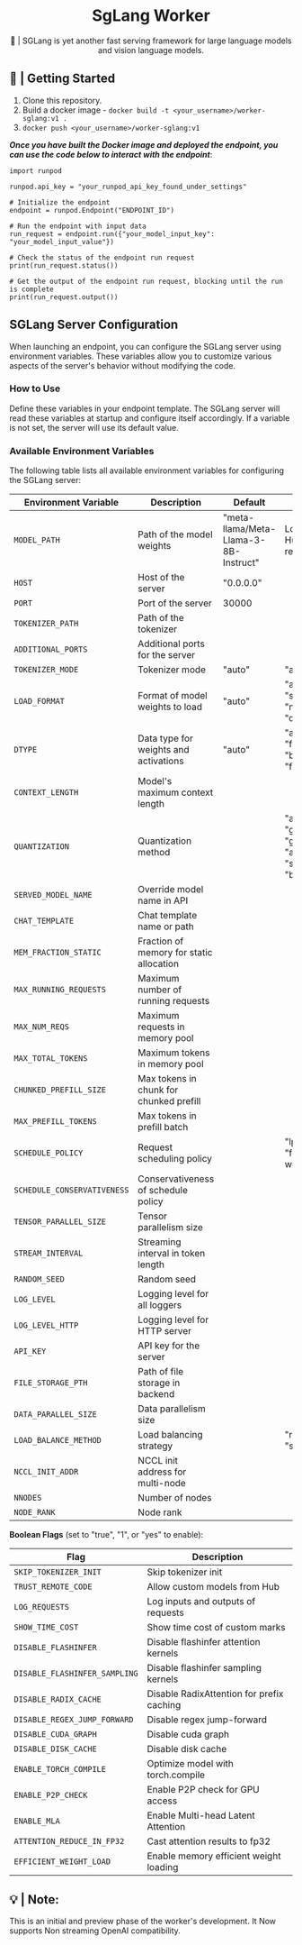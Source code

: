 <div align="center">

<h1> SgLang Worker</h1>

🚀 | SGLang is yet another fast serving framework for large language models and vision language models.
</div>

## 📖 | Getting Started

1. Clone this repository.
2. Build a docker image - ```docker build -t <your_username>/worker-sglang:v1 .```
3. ```docker push <your_username>/worker-sglang:v1```


***Once you have built the Docker image and deployed the endpoint, you can use the code below to interact with the endpoint***: 

```
import runpod

runpod.api_key = "your_runpod_api_key_found_under_settings"

# Initialize the endpoint
endpoint = runpod.Endpoint("ENDPOINT_ID")

# Run the endpoint with input data
run_request = endpoint.run({"your_model_input_key": "your_model_input_value"})

# Check the status of the endpoint run request
print(run_request.status())

# Get the output of the endpoint run request, blocking until the run is complete
print(run_request.output()) 
```


## SGLang Server Configuration
When launching an endpoint, you can configure the SGLang server using environment variables. These variables allow you to customize various aspects of the server's behavior without modifying the code.

### How to Use

Define these variables in your endpoint template.
The SGLang server will read these variables at startup and configure itself accordingly.
If a variable is not set, the server will use its default value.

### Available Environment Variables
The following table lists all available environment variables for configuring the SGLang server:


| Environment Variable | Description | Default | Options |
|----------------------|-------------|---------|---------|
| `MODEL_PATH` | Path of the model weights | "meta-llama/Meta-Llama-3-8B-Instruct" | Local folder or Hugging Face repo ID |
| `HOST` | Host of the server | "0.0.0.0" | |
| `PORT` | Port of the server | 30000 | |
| `TOKENIZER_PATH` | Path of the tokenizer | | |
| `ADDITIONAL_PORTS` | Additional ports for the server | | |
| `TOKENIZER_MODE` | Tokenizer mode | "auto" | "auto", "slow" |
| `LOAD_FORMAT` | Format of model weights to load | "auto" | "auto", "pt", "safetensors", "npcache", "dummy" |
| `DTYPE` | Data type for weights and activations | "auto" | "auto", "half", "float16", "bfloat16", "float", "float32" |
| `CONTEXT_LENGTH` | Model's maximum context length | | |
| `QUANTIZATION` | Quantization method | | "awq", "fp8", "gptq", "marlin", "gptq_marlin", "awq_marlin", "squeezellm", "bitsandbytes" |
| `SERVED_MODEL_NAME` | Override model name in API | | |
| `CHAT_TEMPLATE` | Chat template name or path | | |
| `MEM_FRACTION_STATIC` | Fraction of memory for static allocation | | |
| `MAX_RUNNING_REQUESTS` | Maximum number of running requests | | |
| `MAX_NUM_REQS` | Maximum requests in memory pool | | |
| `MAX_TOTAL_TOKENS` | Maximum tokens in memory pool | | |
| `CHUNKED_PREFILL_SIZE` | Max tokens in chunk for chunked prefill | | |
| `MAX_PREFILL_TOKENS` | Max tokens in prefill batch | | |
| `SCHEDULE_POLICY` | Request scheduling policy | | "lpm", "random", "fcfs", "dfs-weight" |
| `SCHEDULE_CONSERVATIVENESS` | Conservativeness of schedule policy | | |
| `TENSOR_PARALLEL_SIZE` | Tensor parallelism size | | |
| `STREAM_INTERVAL` | Streaming interval in token length | | |
| `RANDOM_SEED` | Random seed | | |
| `LOG_LEVEL` | Logging level for all loggers | | |
| `LOG_LEVEL_HTTP` | Logging level for HTTP server | | |
| `API_KEY` | API key for the server | | |
| `FILE_STORAGE_PTH` | Path of file storage in backend | | |
| `DATA_PARALLEL_SIZE` | Data parallelism size | | |
| `LOAD_BALANCE_METHOD` | Load balancing strategy | | "round_robin", "shortest_queue" |
| `NCCL_INIT_ADDR` | NCCL init address for multi-node | | |
| `NNODES` | Number of nodes | | |
| `NODE_RANK` | Node rank | | |

**Boolean Flags** (set to "true", "1", or "yes" to enable):

| Flag | Description |
|------|-------------|
| `SKIP_TOKENIZER_INIT` | Skip tokenizer init |
| `TRUST_REMOTE_CODE` | Allow custom models from Hub |
| `LOG_REQUESTS` | Log inputs and outputs of requests |
| `SHOW_TIME_COST` | Show time cost of custom marks |
| `DISABLE_FLASHINFER` | Disable flashinfer attention kernels |
| `DISABLE_FLASHINFER_SAMPLING` | Disable flashinfer sampling kernels |
| `DISABLE_RADIX_CACHE` | Disable RadixAttention for prefix caching |
| `DISABLE_REGEX_JUMP_FORWARD` | Disable regex jump-forward |
| `DISABLE_CUDA_GRAPH` | Disable cuda graph |
| `DISABLE_DISK_CACHE` | Disable disk cache |
| `ENABLE_TORCH_COMPILE` | Optimize model with torch.compile |
| `ENABLE_P2P_CHECK` | Enable P2P check for GPU access |
| `ENABLE_MLA` | Enable Multi-head Latent Attention |
| `ATTENTION_REDUCE_IN_FP32` | Cast attention results to fp32 |
| `EFFICIENT_WEIGHT_LOAD` | Enable memory efficient weight loading |

## 💡 | Note: 
This is an initial and preview phase of the worker's development. It Now supports Non streaming OpenAI compatibility. 
